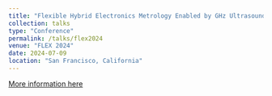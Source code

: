 ```yaml
---
title: "Flexible Hybrid Electronics Metrology Enabled by GHz Ultrasound"
collection: talks
type: "Conference"
permalink: /talks/flex2024
venue: "FLEX 2024"
date: 2024-07-09
location: "San Francisco, California"
---
```


[More information here](https://semiconwest2024.eventscribe.net/fsPopup.asp?PresentationID=1459013&mode=presInfo)
